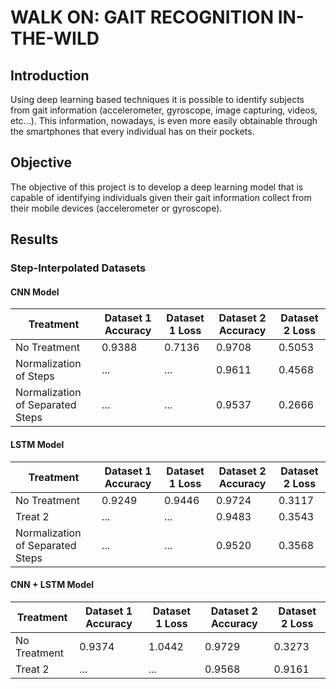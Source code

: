 # WALK ON: GAIT RECOGNITION IN-THE-WILD

## Introduction

Using deep learning based techniques it is possible to identify subjects from gait information (accelerometer, gyroscope, image capturing, videos, etc...).
This information, nowadays, is even more easily obtainable through the smartphones that every individual has on their pockets.

## Objective

The objective of this project is to develop a deep learning model that is capable of identifying individuals given their gait information collect from their
mobile devices (accelerometer or gyroscope).

## Results

### Step-Interpolated Datasets

#### CNN Model

| Treatment  | Dataset 1 Accuracy | Dataset 1 Loss | Dataset 2 Accuracy | Dataset 2 Loss |
|------------|---------------------|---------------|---------------------|---------------|
| No Treatment    | 0.9388                 | 0.7136           | 0.9708                 | 0.5053           |
| Normalization of Steps    | ...                 | ...           | 0.9611                 | 0.4568           |
| Normalization of Separated Steps    | ...                 | ...           | 0.9537                 | 0.2666           |

#### LSTM Model

| Treatment  | Dataset 1 Accuracy | Dataset 1 Loss | Dataset 2 Accuracy | Dataset 2 Loss |
|------------|---------------------|---------------|---------------------|---------------|
| No Treatment    | 0.9249                 | 0.9446           | 0.9724                 | 0.3117           |
| Treat 2    | ...                 | ...           | 0.9483                 | 0.3543           |
| Normalization of Separated Steps    | ...                 | ...           | 0.9520                 | 0.3568           |

#### CNN + LSTM Model

| Treatment  | Dataset 1 Accuracy | Dataset 1 Loss | Dataset 2 Accuracy | Dataset 2 Loss |
|------------|---------------------|---------------|---------------------|---------------|
| No Treatment    | 0.9374                 | 1.0442          | 0.9729                 | 0.3273           |
| Treat 2    | ...                 | ...           | 0.9568                 | 0.9161           |